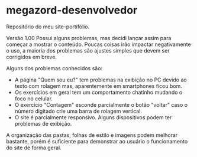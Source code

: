 # megazord-desenvolvedor

Repositório do meu site-portifólio.

Versão 1.00
Possui alguns problemas, mas decidi lançar assim para começar a mostrar o conteúdo.
Poucas coisas irão impactar negativamente o uso, a maioria dos problemas são ajustes simples que devem ser corrigidos em breve.

Alguns dos problemas conhecidos são:

- A página "Quem sou eu?" tem problemas na exibição no PC devido ao texto com rolagem mas, aparentemente em smartphones ficou bom.
- Os exercícios em geral tem um comportamento chatinho mudando o foco no celular.
- O exercício "Contagem" esconde parcialmente o botão "voltar" caso o número digitado crie uma barra de rolagem vertical.
- O site é parcialmente responsivo. Alguns dispositivos podem ter problemas de exibição.

A organização das pastas, folhas de estilo e imagens podem melhorar bastante, porém é suficiente para demonstrar ao usuário o funcionamento do site de forma geral.
